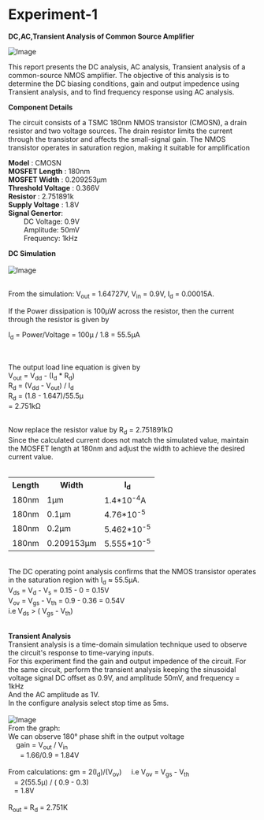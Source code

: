 # Experiment-1

**DC,AC,Transient Analysis of Common Source Amplifier**

![Image](https://github.com/user-attachments/assets/d1eddf4d-5823-43fa-805d-59d048a61441)

<p>This report presents the DC analysis, AC analysis, Transient analysis of a common-source NMOS amplifier. The objective of this analysis is to determine the DC biasing conditions, gain and output impedence using Transient analysis, and to find frequency response using AC analysis.</p>

**Component Details**
  <p>  The circuit consists of a TSMC 180nm NMOS transistor (CMOSN), a drain resistor and two voltage sources. The drain resistor limits the current through the transistor and affects the small-signal gain. The NMOS transistor operates in saturation region, making it suitable for amplification </p>
    
**Model** : CMOSN <br> 
**MOSFET Length** : 180nm <br>
**MOSFET Width** : 0.209253µm <br>
**Threshold Voltage** : 0.366V <br>
**Resistor** : 2.751891k  <br>
**Supply Voltage** : 1.8V <br>
**Signal Genertor**: <br>
  &nbsp;&nbsp;&nbsp;&nbsp;&nbsp;&nbsp;&nbsp; DC Voltage: 0.9V <br> 
  &nbsp;&nbsp;&nbsp;&nbsp;&nbsp;&nbsp;&nbsp; Amplitude: 50mV <br>
  &nbsp;&nbsp;&nbsp;&nbsp;&nbsp;&nbsp;&nbsp; Frequency: 1kHz <br> 

**DC Simulation**
 <br><br>
![Image](https://github.com/user-attachments/assets/506240ae-f9d3-4c51-b156-105e670a6af2) <br><br>
<p> From the simulation:
V<sub>out</sub> = 1.64727V, V<sub>in</sub> = 0.9V, I<sub>d</sub> = 0.00015A.
</p>
If the Power dissipation is 100µW across the resistor, then the current through the resistor is given by <br>
<p>I<sub>d</sub> = Power/Voltage
              = 100µ / 1.8 
              = 55.5µA </p>
              <br>
<p>The output load line equation is given by <br>
 V<sub>out</sub> = V<sub>dd</sub> - (I<sub>d</sub> * R<sub>d</sub>) <br>
 R<sub>d</sub> = (V<sub>dd</sub> - V<sub>out</sub>) / I<sub>d</sub>  <br>
 R<sub>d</sub> = (1.8 - 1.647)/55.5µ <br>
 = 2.751k&#8486 </p>
<br>
Now replace the resistor value by R<sub>d</sub> = 2.751891k&#8486 <br>
Since the calculated current does not match the simulated value, maintain the MOSFET length at 180nm and adjust the width to achieve the desired current value.<br><br>
<table> 
<tr>
 <th><b>Length</b></th>
 <th><b>Width</b></th>
 <th><b>I<sub>d</sub></b></th>
</tr>
<tr>
    <td>180nm</td>
    <td>1µm</td>
    <td>1.4*10<sup>-4</sup>A</td>
</tr>
<tr>
    <td>180nm</td>
    <td>0.1µm</td>
    <td>4.76*10<sup>-5</sup></td>
</tr>
<tr>
    <td>180nm</td>
    <td>0.2µm</td>
    <td>5.462*10<sup>-5</sup></td>
</tr>
<tr>
    <td>180nm</td>
    <td>0.209153µm</td>
    <td>5.555*10<sup>-5</sup></td>
</tr>
</table>
<br>
The DC operating point analysis confirms that the NMOS transistor operates in the saturation region with 
I<sub>d</sub> ≈ 55.5μA. <br>
V<sub>ds</sub> = V<sub>d</sub> - V<sub>s</sub>  = 0.15 - 0  = 0.15V <br>
V<sub>ov</sub> = V<sub>gs</sub> - V<sub>th</sub>  = 0.9 - 0.36  = 0.54V <br>
i.e V<sub>ds</sub> > ( V<sub>gs</sub> - V<sub>th</sub>) <br>
<br>

**Transient Analysis** <br>
Transient analysis is a time-domain simulation technique used to observe the circuit's response to time-varying inputs.<br> For this experiment find the gain and output impedence of the circuit.
For the same circuit, perform the transient analysis keeping the sinusoidal voltage signal DC offset as 0.9V, and amplitude 50mV, and frequency = 1kHz <br>
And the AC amplitude as 1V. <br>
In the configure analysis select stop time as 5ms. <br><br>
![Image](https://github.com/user-attachments/assets/248274f7-e1f2-401a-ad52-6181a2053d9e) <br>
From the graph: <br>
 We can observe 180&deg; phase shift in the output voltage <br>
&nbsp;&nbsp;&nbsp; gain = V<sub>out</sub> / V<sub>in</sub> <br>
&nbsp;&nbsp;&nbsp;&nbsp;&nbsp; = 1.66/0.9  = 1.84V <br>
<br>
From calculations:
 gm = 2(I<sub>d</sub>)/(V<sub>ov</sub>)  &nbsp;&nbsp;&nbsp; i.e  V<sub>ov</sub> = V<sub>gs</sub> - V<sub>th</sub>  <br>
 &nbsp;&nbsp; = 2(55.5μ) / ( 0.9 - 0.3) <br>
 &nbsp;&nbsp; = 1.8V <br><br>
 R<sub>out</sub> = R<sub>d</sub> = 2.751K <br> 
